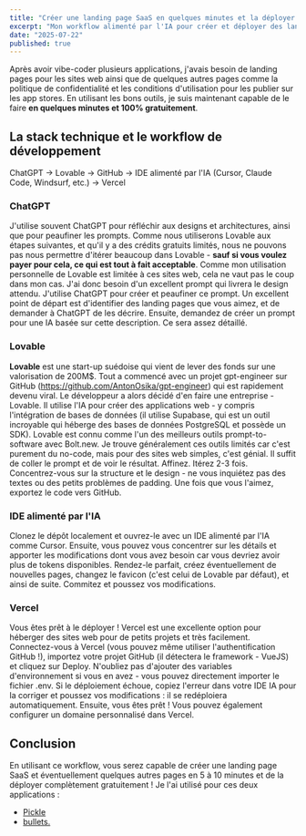 ```yaml
---
title: "Créer une landing page SaaS en quelques minutes et la déployer gratuitement"
excerpt: "Mon workflow alimenté par l'IA pour créer et déployer des landing pages d'applications en quelques minutes et gratuitement."
date: "2025-07-22"
published: true
---
```


Après avoir vibe-coder plusieurs applications, j'avais besoin de landing pages pour les sites web ainsi que de quelques autres pages comme la politique de confidentialité et les conditions d'utilisation pour les publier sur les app stores. En utilisant les bons outils, je suis maintenant capable de le faire **en quelques minutes et 100% gratuitement**.

## La stack technique et le workflow de développement

ChatGPT → Lovable → GitHub → IDE alimenté par l'IA (Cursor, Claude Code, Windsurf, etc.) → Vercel

### ChatGPT
J'utilise souvent ChatGPT pour réfléchir aux designs et architectures, ainsi que pour peaufiner les prompts. Comme nous utiliserons Lovable aux étapes suivantes, et qu'il y a des crédits gratuits limités, nous ne pouvons pas nous permettre d'itérer beaucoup dans Lovable - **sauf si vous voulez payer pour cela, ce qui est tout à fait acceptable**. Comme mon utilisation personnelle de Lovable est limitée à ces sites web, cela ne vaut pas le coup dans mon cas. J'ai donc besoin d'un excellent prompt qui livrera le design attendu. J'utilise ChatGPT pour créer et peaufiner ce prompt. Un excellent point de départ est d'identifier des landing pages que vous aimez, et de demander à ChatGPT de les décrire. Ensuite, demandez de créer un prompt pour une IA basée sur cette description. Ce sera assez détaillé.

### Lovable
**Lovable** est une start-up suédoise qui vient de lever des fonds sur une valorisation de 200M$. Tout a commencé avec un projet gpt-engineer sur GitHub (https://github.com/AntonOsika/gpt-engineer) qui est rapidement devenu viral. Le développeur a alors décidé d'en faire une entreprise - Lovable. Il utilise l'IA pour créer des applications web - y compris l'intégration de bases de données (il utilise Supabase, qui est un outil incroyable qui héberge des bases de données PostgreSQL et possède un SDK). Lovable est connu comme l'un des meilleurs outils prompt-to-software avec Bolt.new. Je trouve généralement ces outils limités car c'est purement du no-code, mais pour des sites web simples, c'est génial. Il suffit de coller le prompt et de voir le résultat. Affinez. Itérez 2-3 fois. Concentrez-vous sur la structure et le design - ne vous inquiétez pas des textes ou des petits problèmes de padding. Une fois que vous l'aimez, exportez le code vers GitHub.

### IDE alimenté par l'IA
Clonez le dépôt localement et ouvrez-le avec un IDE alimenté par l'IA comme Cursor. Ensuite, vous pouvez vous concentrer sur les détails et apporter les modifications dont vous avez besoin car vous devriez avoir plus de tokens disponibles. Rendez-le parfait, créez éventuellement de nouvelles pages, changez le favicon (c'est celui de Lovable par défaut), et ainsi de suite. Commitez et poussez vos modifications.

### Vercel
Vous êtes prêt à le déployer ! Vercel est une excellente option pour héberger des sites web pour de petits projets et très facilement. Connectez-vous à Vercel (vous pouvez même utiliser l'authentification GitHub !), importez votre projet GitHub (il détectera le framework - VueJS) et cliquez sur Deploy. N'oubliez pas d'ajouter des variables d'environnement si vous en avez - vous pouvez directement importer le fichier .env. Si le déploiement échoue, copiez l'erreur dans votre IDE IA pour la corriger et poussez vos modifications : il se redéploiera automatiquement. Ensuite, vous êtes prêt ! Vous pouvez également configurer un domaine personnalisé dans Vercel.

## Conclusion
En utilisant ce workflow, vous serez capable de créer une landing page SaaS et éventuellement quelques autres pages en 5 à 10 minutes et de la déployer complètement gratuitement ! Je l'ai utilisé pour ces deux applications :
- [Pickle](https://www.pickleapp.io)
- [bullets.](https://www.bulletsapp.io)